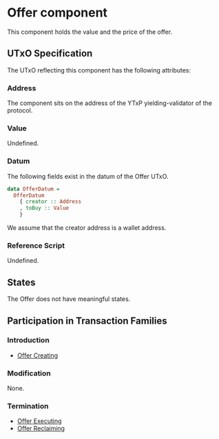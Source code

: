 # Offer component

This component holds the value and the price of the offer.

## UTxO Specification

The UTxO reflecting this component has the following attributes:

### Address

The component sits on the address of the YTxP yielding-validator of the protocol.

### Value

Undefined.

### Datum

The following fields exist in the datum of the Offer UTxO.

```hs
data OfferDatum =
  OfferDatum
    { creator :: Address
    , toBuy :: Value
    }
```

We assume that the creator address is a wallet address.

### Reference Script

Undefined.

## States

The Offer does not have meaningful states.

## Participation in Transaction Families

### Introduction

- [Offer Creating](../transaction-families/creating.md)

### Modification

None.

### Termination

- [Offer Executing](../transaction-families/executing.md)
- [Offer Reclaiming](../transaction-families/reclaiming.md)
